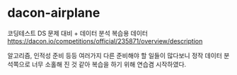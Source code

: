 # dacon-airplane
코딩테스트 DS 문제 대비 + 데이터 분석 복습용 데이터
https://dacon.io/competitions/official/235871/overview/description

알고리즘, 인적성 준비 등등 여러가지 다른 준비해야 할 일들이 많다보니 정작 데이터 분석쪽으로 너무 소홀해 진 것 같아 복습을 하기 위해 연습겸 시작하였다.
